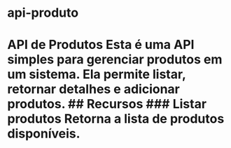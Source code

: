 # api-produto
# API de Produtos  Esta é uma API simples para gerenciar produtos em um sistema. Ela permite listar, retornar detalhes e adicionar produtos.  ## Recursos  ### Listar produtos  Retorna a lista de produtos disponíveis.
